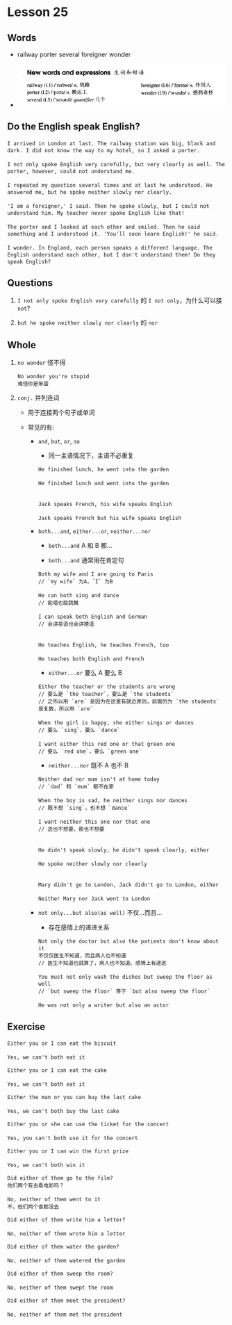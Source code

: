 # Lesson 25

## Words

- railway porter several foreigner wonder

- ![Words](../../../Images/Part2/03/words-25.png)

## Do the English speak English?

```
I arrived in London at last. The railway station was big, black and dark. I did not know the way to my hotel, so I asked a porter.

I not only spoke English very carefully, but very clearly as well. The porter, however, could not understand me.

I repeated my question several times and at last he understood. He answered me, but he spoke neither slowly nor clearly.

'I am a foreigner,' I said. Then he spoke slowly, but I could not understand him. My teacher never spoke English like that!

The porter and I looked at each other and smiled. Then he said something and I understood it. 'You'll soon learn English!' he said.

I wonder. In England, each person speaks a different language. The English understand each other, but I don't understand them! Do they speak English?
```

## Questions

1. `I not only spoke English very carefully` 的 `I not only`，为什么可以接 `not`?

2. `but he spoke neither slowly nor clearly` 的 `nor`

## Whole

1. `no wonder` 怪不得

   ```
   No wonder you're stupid
   难怪你是笨蛋
   ```

2. `conj.` 并列连词

   - 用于连接两个句子或单词

   - 常见的有:

     - `and`, `but`, `or`, `so`

       - 同一主语情况下，主语不必重复

       ```
       He finished lunch, he went into the garden

       He finished lunch and went into the garden


       Jack speaks French, his wife speaks English

       Jack speaks French but his wife speaks English
       ```

     - `both...and`, `either...or`, `neither...nor`

       - `both...and` A 和 B 都...

       - `both...and` 通常用在肯定句

       ```
       Both my wife and I are going to Paris
       // `my wife` 为A，`I` 为B

       He can both sing and dance
       // 能唱也能跳舞

       I can speak both English and German
       // 会讲英语也会讲德语


       He teaches English, he teaches French, too

       He teaches both English and French
       ```

       - `either...or` 要么 A 要么 B

       ```
       Either the teacher or the students are wrong
       // 要么是 `the teacher`，要么是 `the students`
       // 之所以用 `are` 是因为在这里有就近原则，前面的为 `the students` 是复数，所以用 `are`

       When the girl is happy, she either sings or dances
       // 要么 `sing`，要么 `dance`

       I want either this red one or that green one
       // 要么 `red one`，要么 `green one`
       ```

       - `neither...nor` 既不 A 也不 B

       ```
       Neither dad nor mum isn't at home today
       // `dad` 和 `mum` 都不在家

       When the boy is sad, he neither sings nor dances
       // 既不想 `sing`，也不想 `dance`

       I want neither this one nor that one
       // 这也不想要，那也不想要


       He didn't speak slowly, he didn't speak clearly, either

       He spoke neither slowly nor clearly


       Mary didn't go to London, Jack didn't go to London, either

       Neither Mary nor Jack went to London
       ```

     - `not only...but also(as well)` 不仅...而且...

       - 存在感情上的递进关系

       ```
       Not only the doctor but also the patients don't know about it
       不仅仅医生不知道，而且病人也不知道
       // 医生不知道也就算了，病人也不知道。感情上有递进

       You must not only wash the dishes but sweep the floor as well
       // `but sweep the floor` 等于 `but also sweep the floor`

       He was not only a writer but also an actor
       ```

## Exercise

```
Either you or I can eat the biscuit

Yes, we can't both eat it
```

```
Either you or I can eat the cake

Yes, we can't both eat it
```

```
Either the man or you can buy the last cake

Yes, we can't both buy the last cake
```

```
Either you or she can use the ticket for the concert

Yes, you can't both use it for the concert
```

```
Either you or I can win the first prize

Yes, we can't both win it
```

```
Did either of them go to the film?
他们两个有去看电影吗？

No, neither of them went to it
不，他们两个谁都没去
```

```
Did either of them write him a letter?

No, neither of them wrote him a letter
```

```
Did either of them water the garden?

No, neither of them watered the garden
```

```
Did either of them sweep the room?

No, neither of them swept the room
```

```
Did either of them meet the president?

No, neither of them met the president
```
